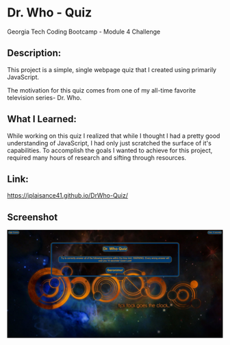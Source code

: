 # Dr. Who - Quiz
Georgia Tech Coding Bootcamp - Module 4 Challenge
 
## Description:
 
This project is a simple, single webpage quiz that I created using primarily JavaScript.

The motivation for this quiz comes from one of my all-time favorite television series- Dr. Who.

## What I Learned:
 
While working on this quiz I realized that while I thought I had a pretty good understanding of JavaScript, I had only just scratched the surface of it's capabilities. To accomplish the goals I wanted to achieve for this project, required many hours of research and sifting through resources.

## Link:

https://jplaisance41.github.io/DrWho-Quiz/

## Screenshot

![](./assets/images/screenshot.png)